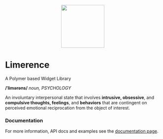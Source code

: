 <p align="center">
  <a href="http://www.rlamana.com/limerence/docs/">
    <img height="140" src="https://raw.githubusercontent.com/rlamana/Limerence/master/docs/images/logo-vertical.png">
  </a>
</p>

# Limerence
A Polymer based Widget Library

**/ˈlimərəns/** *noun, PSYCHOLOGY*

An involuntary interpersonal state that involves <strong>intrusive, obsessive</strong>, and <strong>compulsive thoughts, feelings</strong>, and <strong>behaviors</strong> that are contingent on perceived emotional reciprocation from the object of interest.

### Documentation

For more information, API docs and examples see the [documentation page](http://www.rlamana.com/limerence/docs/).

